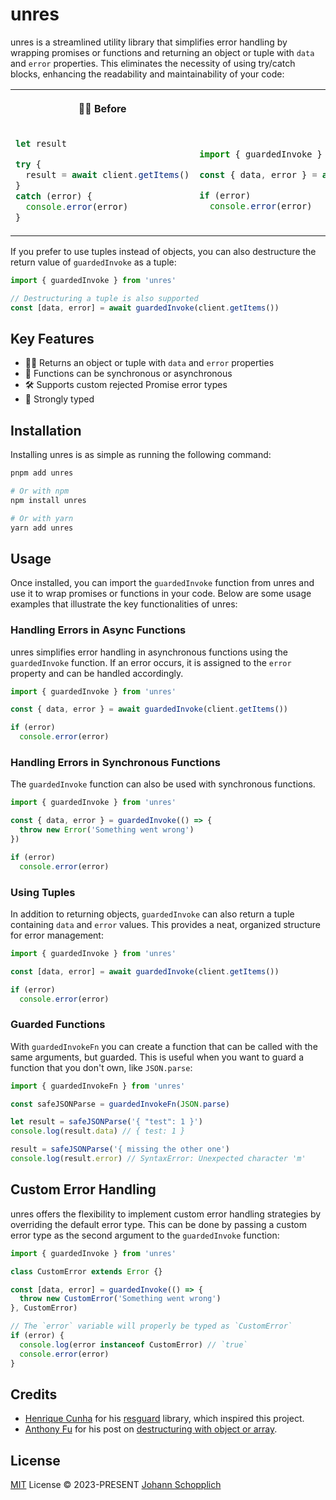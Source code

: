 # unres

unres is a streamlined utility library that simplifies error handling by wrapping promises or functions and returning an object or tuple with `data` and `error` properties. This eliminates the necessity of using try/catch blocks, enhancing the readability and maintainability of your code:

<table>

<tr>
<th><p><strong>😮‍💨 Before</strong></p></th>
<th><p><strong>🙆‍♂️ After</strong></p></th>
</tr>

<tr>
<td>

```ts
let result

try {
  result = await client.getItems()
}
catch (error) {
  console.error(error)
}
```

</td>
<td>

```ts
import { guardedInvoke } from 'unres'

const { data, error } = await guardedInvoke(client.getItems())

if (error)
  console.error(error)
```

</td>
</tr>

</table>

If you prefer to use tuples instead of objects, you can also destructure the return value of `guardedInvoke` as a tuple:

```ts
import { guardedInvoke } from 'unres'

// Destructuring a tuple is also supported
const [data, error] = await guardedInvoke(client.getItems())
```

## Key Features

- 💆‍♂️ Returns an object or tuple with `data` and `error` properties
- 📼 Functions can be synchronous or asynchronous
- 🛠️ Supports custom rejected Promise error types
- 🦾 Strongly typed

## Installation

Installing unres is as simple as running the following command:

```bash
pnpm add unres

# Or with npm
npm install unres

# Or with yarn
yarn add unres
```

## Usage

Once installed, you can import the `guardedInvoke` function from unres and use it to wrap promises or functions in your code. Below are some usage examples that illustrate the key functionalities of unres:

### Handling Errors in Async Functions

unres simplifies error handling in asynchronous functions using the `guardedInvoke` function. If an error occurs, it is assigned to the `error` property and can be handled accordingly.

```ts
import { guardedInvoke } from 'unres'

const { data, error } = await guardedInvoke(client.getItems())

if (error)
  console.error(error)
```

### Handling Errors in Synchronous Functions

The `guardedInvoke` function can also be used with synchronous functions.

```ts
import { guardedInvoke } from 'unres'

const { data, error } = guardedInvoke(() => {
  throw new Error('Something went wrong')
})

if (error)
  console.error(error)
```

### Using Tuples

In addition to returning objects, `guardedInvoke` can also return a tuple containing `data` and `error` values. This provides a neat, organized structure for error management:

```ts
import { guardedInvoke } from 'unres'

const [data, error] = await guardedInvoke(client.getItems())

if (error)
  console.error(error)
```

### Guarded Functions

With `guardedInvokeFn` you can create a function that can be called with the same arguments, but guarded. This is useful when you want to guard a function that you don't own, like `JSON.parse`:

```ts
import { guardedInvokeFn } from 'unres'

const safeJSONParse = guardedInvokeFn(JSON.parse)

let result = safeJSONParse('{ "test": 1 }')
console.log(result.data) // { test: 1 }

result = safeJSONParse('{ missing the other one')
console.log(result.error) // SyntaxError: Unexpected character 'm'
```

## Custom Error Handling

unres offers the flexibility to implement custom error handling strategies by overriding the default error type. This can be done by passing a custom error type as the second argument to the `guardedInvoke` function:

```ts
import { guardedInvoke } from 'unres'

class CustomError extends Error {}

const [data, error] = guardedInvoke(() => {
  throw new CustomError('Something went wrong')
}, CustomError)

// The `error` variable will properly be typed as `CustomError`
if (error) {
  console.log(error instanceof CustomError) // `true`
  console.error(error)
}
```

## Credits

- [Henrique Cunha](https://github.com/henrycunh) for his [resguard](https://github.com/henrycunh/resguard) library, which inspired this project.
- [Anthony Fu](https://github.com/antfu) for his post on [destructuring with object or array](https://antfu.me/posts/destructuring-with-object-or-array).

## License

[MIT](./LICENSE) License © 2023-PRESENT [Johann Schopplich](https://github.com/johannschopplich)
